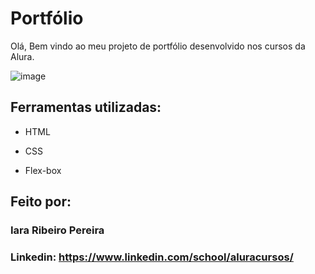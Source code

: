 # Portfólio 

Olá, Bem vindo ao meu projeto de portfólio desenvolvido nos cursos da Alura.

![image](https://user-images.githubusercontent.com/77756047/211304452-220fedf0-f91b-490f-8a65-a60ce860bc5c.png)

## Ferramentas utilizadas:

* HTML

* CSS

* Flex-box

## Feito por:

### Iara Ribeiro Pereira

### Linkedin: https://www.linkedin.com/school/aluracursos/

